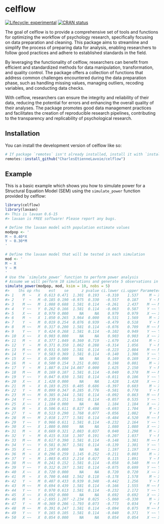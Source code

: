 
<!-- README.md is generated from README.Rmd. Please edit that file -->

# celflow

<!-- badges: start -->

[![Lifecycle:
experimental](https://img.shields.io/badge/lifecycle-experimental-orange.svg)](https://lifecycle.r-lib.org/articles/stages.html#experimental)
[![CRAN
status](https://www.r-pkg.org/badges/version/CEL)](https://CRAN.R-project.org/package=CEL)
<!-- badges: end -->

The goal of celflow is to provide a comprehensive set of tools and
functions for optimizing the workflow of psychology research,
specifically focusing on data preparation and cleaning. This package
aims to streamline and simplify the process of preparing data for
analysis, enabling researchers to follow good practices and adhere to
established standards in the field.

By leveraging the functionality of celflow, researchers can benefit from
efficient and standardized methods for data manipulation,
transformation, and quality control. The package offers a collection of
functions that address common challenges encountered during the data
preparation phase, such as handling missing values, managing outliers,
recoding variables, and conducting data checks.

With celflow, researchers can ensure the integrity and reliability of
their data, reducing the potential for errors and enhancing the overall
quality of their analyses. The package promotes good data management
practices and facilitates the creation of reproducible research
pipelines, contributing to the transparency and replicability of
psychological research.

## Installation

You can install the development version of celflow like so:

``` r
# If package `remotes` isn't already installed, install it with `install.packages("remotes")`
remotes::install_github("CharlesEtienneLavoie/celflow")
```

## Example

This is a basic example which shows you how to simulate power for a
Structural Equation Model (SEM) using the `simulate_power` function
provided by celflow:

``` r
library(celflow)
library(lavaan)
#> This is lavaan 0.6-15
#> lavaan is FREE software! Please report any bugs.

# Define the lavaan model with population estimate values
modpop <- '
M ~ 0.40*X
Y ~ 0.30*M
'

# Define the lavaan model that will be tested in each simulation
mod <- '
M ~ X
Y ~ M
'
# Use the `simulate_power` function to perform power analysis
# Assume we will perform 10 simulations and generate 5 observations in each simulation
simulate_power(modpop, mod, ksim = 10, nobs = 5)
#>    lhs op rhs    est    se      z pvalue ci.lower ci.upper Parameter
#> 1    M  ~   X  0.613 0.471  1.301  0.193   -0.310    1.537     M ~ X
#> 2    Y  ~   M -0.185 0.190 -0.975  0.330   -0.557    0.187     Y ~ M
#> 3    M ~~   M  1.088 0.688  1.581  0.114   -0.261    2.437    M ~~ M
#> 4    Y ~~   Y  0.262 0.166  1.581  0.114   -0.063    0.587    Y ~~ Y
#> 5    X ~~   X  0.979 0.000     NA     NA    0.979    0.979    X ~~ X
#> 6    M  ~   X  1.050 0.265  3.964  0.000    0.531    1.569     M ~ X
#> 7    Y  ~   M  0.019 0.254  0.076  0.939   -0.479    0.518     Y ~ M
#> 8    M ~~   M  0.317 0.200  1.581  0.114   -0.076    0.709    M ~~ M
#> 9    Y ~~   Y  0.424 0.268  1.581  0.114   -0.102    0.949    Y ~~ Y
#> 10   X ~~   X  0.903 0.000     NA     NA    0.903    0.903    X ~~ X
#> 11   M  ~   X  0.377 1.049  0.360  0.719   -1.679    2.434     M ~ X
#> 12   Y  ~   M  0.371 0.350  1.062  0.288   -0.314    1.056     Y ~ M
#> 13   M ~~   M  0.931 0.589  1.581  0.114   -0.223    2.084    M ~~ M
#> 14   Y ~~   Y  0.583 0.369  1.581  0.114   -0.140    1.306    Y ~~ Y
#> 15   X ~~   X  0.169 0.000     NA     NA    0.169    0.169    X ~~ X
#> 16   M  ~   X  0.500 0.154  3.251  0.001    0.198    0.801     M ~ X
#> 17   Y  ~   M  1.887 0.134 14.087  0.000    1.625    2.150     Y ~ M
#> 18   M ~~   M  0.169 0.107  1.581  0.114   -0.040    0.378    M ~~ M
#> 19   Y ~~   Y  0.047 0.030  1.581  0.114   -0.011    0.106    Y ~~ Y
#> 20   X ~~   X  1.428 0.000     NA     NA    1.428    1.428    X ~~ X
#> 21   M  ~   X  0.103 0.255  0.405  0.686   -0.397    0.603     M ~ X
#> 22   Y  ~   M  0.099 0.347  0.285  0.776   -0.581    0.778     Y ~ M
#> 23   M ~~   M  0.385 0.244  1.581  0.114   -0.092    0.863    M ~~ M
#> 24   Y ~~   Y  0.239 0.151  1.581  0.114   -0.057    0.535    Y ~~ Y
#> 25   X ~~   X  1.184 0.000     NA     NA    1.184    1.184    X ~~ X
#> 26   M  ~   X  0.506 0.611  0.827  0.408   -0.693    1.704     M ~ X
#> 27   Y  ~   M  0.513 0.290  1.768  0.077   -0.056    1.082     Y ~ M
#> 28   M ~~   M  2.018 1.277  1.581  0.114   -0.484    4.520    M ~~ M
#> 29   Y ~~   Y  0.966 0.611  1.581  0.114   -0.232    2.164    Y ~~ Y
#> 30   X ~~   X  1.080 0.000     NA     NA    1.080    1.080    X ~~ X
#> 31   M  ~   X  0.669 0.321  2.083  0.037    0.040    1.298     M ~ X
#> 32   Y  ~   M  0.415 0.318  1.307  0.191   -0.207    1.037     Y ~ M
#> 33   M ~~   M  0.617 0.390  1.581  0.114   -0.148    1.381    M ~~ M
#> 34   Y ~~   Y  0.581 0.367  1.581  0.114   -0.139    1.301    Y ~~ Y
#> 35   X ~~   X  1.197 0.000     NA     NA    1.197    1.197    X ~~ X
#> 36   M  ~   X  0.296 0.259  1.145  0.252   -0.211    0.803     M ~ X
#> 37   Y  ~   M  1.003 0.453  2.214  0.027    0.115    1.891     Y ~ M
#> 38   M ~~   M  0.241 0.152  1.581  0.114   -0.058    0.540    M ~~ M
#> 39   Y ~~   Y  0.312 0.197  1.581  0.114   -0.075    0.699    Y ~~ Y
#> 40   X ~~   X  0.720 0.000     NA     NA    0.720    0.720    X ~~ X
#> 41   M  ~   X  0.700 0.448  1.562  0.118   -0.178    1.578     M ~ X
#> 42   Y  ~   M  0.407 0.433  0.939  0.348   -0.442    1.256     Y ~ M
#> 43   M ~~   M  0.694 0.439  1.581  0.114   -0.166    1.555    M ~~ M
#> 44   Y ~~   Y  0.970 0.613  1.581  0.114   -0.232    2.172    Y ~~ Y
#> 45   X ~~   X  0.692 0.000     NA     NA    0.692    0.692    X ~~ X
#> 46   M  ~   X -2.695 1.207 -2.234  0.025   -5.060   -0.330     M ~ X
#> 47   Y  ~   M -0.369 0.206 -1.793  0.073   -0.773    0.034     Y ~ M
#> 48   M ~~   M  0.391 0.247  1.581  0.114   -0.094    0.875    M ~~ M
#> 49   Y ~~   Y  0.165 0.105  1.581  0.114   -0.040    0.371    Y ~~ Y
#> 50   X ~~   X  0.054 0.000     NA     NA    0.054    0.054    X ~~ X
```
